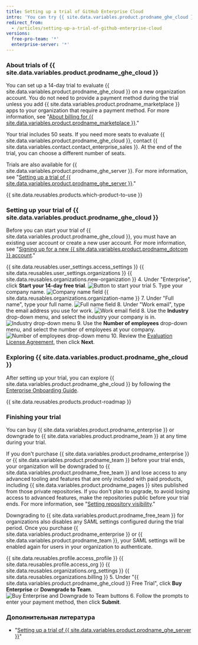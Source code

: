 ```yaml
---
title: Setting up a trial of GitHub Enterprise Cloud
intro: 'You can try {{ site.data.variables.product.prodname_ghe_cloud }} for free.'
redirect_from:
  - /articles/setting-up-a-trial-of-github-enterprise-cloud
versions:
  free-pro-team: '*'
  enterprise-server: '*'
---
```


### About trials of {{ site.data.variables.product.prodname_ghe_cloud }}

You can set up a 14-day trial to evaluate {{ site.data.variables.product.prodname_ghe_cloud }} on a new organization account. You do not need to provide a payment method during the trial unless you add {{ site.data.variables.product.prodname_marketplace }} apps to your organization that require a payment method. For more information, see "<a href="/articles/about-billing-for-github-marketplace/" class="dotcom-only">About billing for {{ site.data.variables.product.prodname_marketplace }}</a>."

Your trial includes 50 seats. If you need more seats to evaluate {{ site.data.variables.product.prodname_ghe_cloud }}, contact {{ site.data.variables.contact.contact_enterprise_sales }}. At the end of the trial, you can choose a different number of seats.

Trials are also available for {{ site.data.variables.product.prodname_ghe_server }}. For more information, see "[Setting up a trial of {{ site.data.variables.product.prodname_ghe_server }}](/articles/setting-up-a-trial-of-github-enterprise-server)."

{{ site.data.reusables.products.which-product-to-use }}

### Setting up your trial of {{ site.data.variables.product.prodname_ghe_cloud }}

Before you can start your trial of {{ site.data.variables.product.prodname_ghe_cloud }}, you must have an existing user account or create a new user account. For more information, see "<a href="/articles/signing-up-for-a-new-github-account" class="dotcom-only">Signing up for a new {{ site.data.variables.product.prodname_dotcom }} account</a>."

{{ site.data.reusables.user_settings.access_settings }}
{{ site.data.reusables.user_settings.organizations }}
{{ site.data.reusables.organizations.new-organization }}
4. Under "Enterprise", click **Start your 14-day free trial**. ![Button to start your trial](/assets/images/help/organizations/start-trial-button.png)
5. Type your company name. ![Company name field](/assets/images/help/organizations/company-name-field.png)
{{ site.data.reusables.organizations.organization-name }}
7. Under "Full name", type your full name. ![Full name field](/assets/images/help/organizations/full-name-field.png)
8. Under "Work email", type the email address you use for work. ![Work email field](/assets/images/help/organizations/work-email-field.png)
8. Use the **Industry** drop-down menu, and select the industry your company is in. ![Industry drop-down menu](/assets/images/help/organizations/industry-drop-down.png)
9. Use the **Number of employees** drop-down menu, and select the number of employees at your company. ![Number of employees drop-down menu](/assets/images/help/organizations/employees-drop-down.png)
10. Review the <a href="/articles/github-enterprise-cloud-evaluation-agreement" class="dotcom-only">Evaluation License Agreement</a>, then click **Next**.

### Exploring {{ site.data.variables.product.prodname_ghe_cloud }}

After setting up your trial, you can explore {{ site.data.variables.product.prodname_ghe_cloud }} by following the [Enterprise Onboarding Guide](https://resources.github.com/enterprise-onboarding/).

{{ site.data.reusables.products.product-roadmap }}

### Finishing your trial

You can buy {{ site.data.variables.product.prodname_enterprise }} or downgrade to {{ site.data.variables.product.prodname_team }} at any time during your trial.

If you don't purchase {{ site.data.variables.product.prodname_enterprise }} or {{ site.data.variables.product.prodname_team }} before your trial ends, your organization will be downgraded to {{ site.data.variables.product.prodname_free_team }} and lose access to any advanced tooling and features that are only included with paid products, including {{ site.data.variables.product.prodname_pages }} sites published from those private repositories. If you don't plan to upgrade, to avoid losing access to advanced features, make the repositories public before your trial ends. For more information, see "[Setting repository visibility](/articles/setting-repository-visibility)."

Downgrading to {{ site.data.variables.product.prodname_free_team }} for organizations also disables any SAML settings configured during the trial period. Once you purchase {{ site.data.variables.product.prodname_enterprise }} or {{ site.data.variables.product.prodname_team }}, your SAML settings will be enabled again for users in your organization to authenticate.

{{ site.data.reusables.profile.access_profile }}
{{ site.data.reusables.profile.access_org }}
{{ site.data.reusables.organizations.org_settings }}
{{ site.data.reusables.organizations.billing }}
5. Under "{{ site.data.variables.product.prodname_ghe_cloud }} Free Trial", click **Buy Enterprise** or **Downgrade to Team**. ![Buy Enterprise and Downgrade to Team buttons](/assets/images/help/organizations/finish-trial-buttons.png)
6. Follow the prompts to enter your payment method, then click **Submit**.

### Дополнительная литература

- "[Setting up a trial of {{ site.data.variables.product.prodname_ghe_server }}](/articles/setting-up-a-trial-of-github-enterprise-server)"
